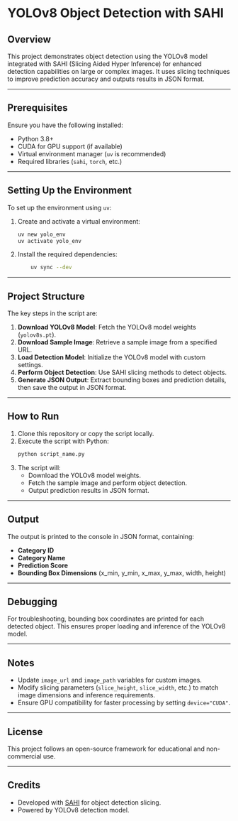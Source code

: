 # YOLOv8 Object Detection with SAHI

## Overview
This project demonstrates object detection using the YOLOv8 model integrated with SAHI (Slicing Aided Hyper Inference) for enhanced detection capabilities on large or complex images. It uses slicing techniques to improve prediction accuracy and outputs results in JSON format.

---

## Prerequisites
Ensure you have the following installed:
- Python 3.8+
- CUDA for GPU support (if available)
- Virtual environment manager (`uv` is recommended)
- Required libraries (`sahi`, `torch`, etc.)

---

## Setting Up the Environment

To set up the environment using `uv`:

1. Create and activate a virtual environment:
    ```bash
    uv new yolo_env
    uv activate yolo_env
    ```

2. Install the required dependencies:
    ```bash
        uv sync --dev
    ```

---

## Project Structure
The key steps in the script are:

1. **Download YOLOv8 Model**: Fetch the YOLOv8 model weights (`yolov8s.pt`).
2. **Download Sample Image**: Retrieve a sample image from a specified URL.
3. **Load Detection Model**: Initialize the YOLOv8 model with custom settings.
4. **Perform Object Detection**: Use SAHI slicing methods to detect objects.
5. **Generate JSON Output**: Extract bounding boxes and prediction details, then save the output in JSON format.

---

## How to Run
1. Clone this repository or copy the script locally.
2. Execute the script with Python:
    ```bash
    python script_name.py
    ```
3. The script will:
   - Download the YOLOv8 model weights.
   - Fetch the sample image and perform object detection.
   - Output prediction results in JSON format.

---

## Output
The output is printed to the console in JSON format, containing:
- **Category ID**
- **Category Name**
- **Prediction Score**
- **Bounding Box Dimensions** (x_min, y_min, x_max, y_max, width, height)

---

## Debugging
For troubleshooting, bounding box coordinates are printed for each detected object. This ensures proper loading and inference of the YOLOv8 model.

---

## Notes
- Update `image_url` and `image_path` variables for custom images.
- Modify slicing parameters (`slice_height`, `slice_width`, etc.) to match image dimensions and inference requirements.
- Ensure GPU compatibility for faster processing by setting `device="CUDA"`.

---

## License
This project follows an open-source framework for educational and non-commercial use.

---

## Credits
- Developed with [SAHI](https://github.com/obss/sahi) for object detection slicing.
- Powered by YOLOv8 detection model.